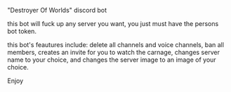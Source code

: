 "Destroyer Of Worlds" discord bot

this bot will fuck up any server you want, you just must have the persons bot token. 

this bot's feautures include: delete all channels and voice channels, ban all members, creates an invite for you to watch the carnage, changes server name to your choice, and changes the server image to an image of your choice.


Enjoy
